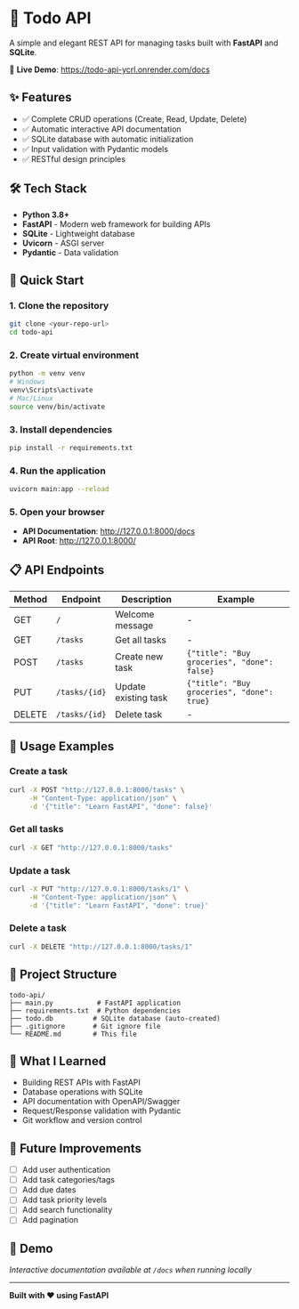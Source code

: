 # 📝 Todo API

A simple and elegant REST API for managing tasks built with **FastAPI** and **SQLite**.

🚀 **Live Demo**: https://todo-api-ycrl.onrender.com/docs

## ✨ Features

- ✅ Complete CRUD operations (Create, Read, Update, Delete)
- ✅ Automatic interactive API documentation
- ✅ SQLite database with automatic initialization
- ✅ Input validation with Pydantic models
- ✅ RESTful design principles

## 🛠️ Tech Stack

- **Python 3.8+**
- **FastAPI** - Modern web framework for building APIs
- **SQLite** - Lightweight database
- **Uvicorn** - ASGI server
- **Pydantic** - Data validation

## 🚀 Quick Start

### 1. Clone the repository
```bash
git clone <your-repo-url>
cd todo-api
```

### 2. Create virtual environment
```bash
python -m venv venv
# Windows
venv\Scripts\activate
# Mac/Linux
source venv/bin/activate
```

### 3. Install dependencies
```bash
pip install -r requirements.txt
```

### 4. Run the application
```bash
uvicorn main:app --reload
```

### 5. Open your browser
- **API Documentation**: http://127.0.0.1:8000/docs
- **API Root**: http://127.0.0.1:8000/

## 📋 API Endpoints

| Method | Endpoint | Description | Example |
|--------|----------|-------------|---------|
| GET | `/` | Welcome message | - |
| GET | `/tasks` | Get all tasks | - |
| POST | `/tasks` | Create new task | `{"title": "Buy groceries", "done": false}` |
| PUT | `/tasks/{id}` | Update existing task | `{"title": "Buy groceries", "done": true}` |
| DELETE | `/tasks/{id}` | Delete task | - |

## 🔧 Usage Examples

### Create a task
```bash
curl -X POST "http://127.0.0.1:8000/tasks" \
     -H "Content-Type: application/json" \
     -d '{"title": "Learn FastAPI", "done": false}'
```

### Get all tasks
```bash
curl -X GET "http://127.0.0.1:8000/tasks"
```

### Update a task
```bash
curl -X PUT "http://127.0.0.1:8000/tasks/1" \
     -H "Content-Type: application/json" \
     -d '{"title": "Learn FastAPI", "done": true}'
```

### Delete a task
```bash
curl -X DELETE "http://127.0.0.1:8000/tasks/1"
```

## 📁 Project Structure

```
todo-api/
├── main.py           # FastAPI application
├── requirements.txt  # Python dependencies
├── todo.db          # SQLite database (auto-created)
├── .gitignore       # Git ignore file
└── README.md        # This file
```

## 🎯 What I Learned

- Building REST APIs with FastAPI
- Database operations with SQLite
- API documentation with OpenAPI/Swagger
- Request/Response validation with Pydantic
- Git workflow and version control

## 🚧 Future Improvements

- [ ] Add user authentication
- [ ] Add task categories/tags
- [ ] Add due dates
- [ ] Add task priority levels
- [ ] Add search functionality
- [ ] Add pagination

## 🎉 Demo

*Interactive documentation available at `/docs` when running locally*

---

**Built with ❤️ using FastAPI**